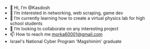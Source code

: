 - 👋 Hi, I’m @Kasdosh
- 👀 I’m interested in networking, web scraping, game dev 
- 🌱 I’m currently learning how to create a virtual physics lab for high school students
- 💞️ I’m looking to collaborate on any interesting project
- 📫 How to reach me morka60001@gmail.com
- Israel's National Cyber Program 'Magshimim' graduate
<!---
Kasdosh/Kasdosh is a ✨ special ✨ repository because its `README.md` (this file) appears on your GitHub profile.
You can click the Preview link to take a look at your changes.
--->
